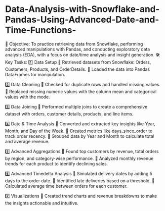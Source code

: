 # Data-Analysis-with-Snowflake-and-Pandas-Using-Advanced-Date-and-Time-Functions-
🎯 Objective: 
To practice retrieving data from Snowflake, performing advanced manipulations with Pandas, and conducting exploratory data analysis (EDA), with a focus on date/time analysis and insight generation.
🛠 Key Tasks:
1️⃣ Data Setup
🔹 Retrieved datasets from Snowflake: Orders, Customers, Products, and OrderDetails.
🔹 Loaded the data into Pandas DataFrames for manipulation.

2️⃣ Data Cleaning
🔹 Checked for duplicate rows and handled missing values.
🔹 Replaced missing numeric values with the column mean and categorical values with the mode.

3️⃣ Data Joining
🔹 Performed multiple joins to create a comprehensive dataset with orders, customer details, products, and line items.

4️⃣ Date & Time Analysis
🔹 Converted and extracted key insights like Year, Month, and Day of the Week.
🔹 Created metrics like days_since_order to track order recency.
🔹 Grouped data by Year and Month to calculate total and average revenue.

5️⃣ Advanced Aggregations
🔹 Found top customers by revenue, total orders by region, and category-wise performance.
🔹 Analyzed monthly revenue trends for each product to identify declining sales.

6️⃣ Advanced Timedelta Analysis
🔹 Simulated delivery dates by adding 5 days to the order date.
🔹 Identified late deliveries based on a threshold.
🔹 Calculated average time between orders for each customer.

7️⃣ Visualizations
🔹 Created trend charts and revenue breakdowns to make the insights actionable and intuitive.
